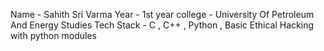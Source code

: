 Name - Sahith Sri Varma
Year - 1st year
college - University Of Petroleum And Energy Studies
Tech Stack - C , C++ , Python , Basic Ethical Hacking with python modules 
